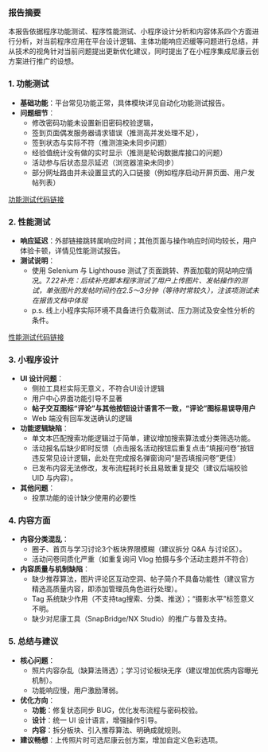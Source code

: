 ### 报告摘要
本报告依据程序功能测试、程序性能测试、小程序设计分析和内容体系四个方面进行分析，对当前程序应用在平台设计逻辑、主体功能响应迟缓等问题进行总结，并从技术的视角针对当前问题提出更新优化建议，同时提出了在小程序集成尼康云创方案进行推广的设想。
### **1. 功能测试**  
- **基础功能**：平台常见功能正常，具体模块详见自动化功能测试报告。  
- **问题细节**：    
    - 修改密码功能未设置新旧密码校验逻辑，
    - 签到页面偶发服务器请求错误（推测高并发处理不足），
    - 签到状态与实际不符（推测渲染未同步问题） 
    - 经验值统计没有做的实时显示（推测是轮询数据库接口的问题）   
    - 活动参与后状态显示延迟（浏览器渲染未同步）  
    - 部分网址路由并未设置显式的入口链接（例如程序启动开屏页面、用户发帖列表）

[功能测试代码链接](https://github.com/AaronyfDesign/Web_function_testing4Nikon)  

### **2. 性能测试**  
- **响应延迟**：外部链接跳转属响应时间；其他页面与操作响应时间均较长，用户体验卡顿，详情见性能测试报告。  
- **测试说明**：    
    - 使用 Selenium 与 Lighthouse 测试了页面跳转、界面加载的网站响应情况。*7.22补充：后续补充脚本程序测试了用户上传图片、发帖操作的测试，单张图片的发帖时间约在2.5～3分钟（等待时常较久），注该项测试未在报告文档中体现*    
    - p.s. 线上小程序实际环境不具备进行负载测试、压力测试及安全性分析的条件。  

[性能测试代码链接](https://github.com/AaronyfDesign/Web_performance-testing4Nikon)

### **3. 小程序设计**  
- **UI 设计问题**：    
    - 侧拉工具栏实际无意义，不符合UI设计逻辑
    - 用户中心界面功能引导不显著    
    - **帖子交互图标“评论”与其他按钮设计语言不一致，“评论”图标易误导用户**   
    - Web 端没有回车发送确认的逻辑  
- **功能逻辑缺陷**： 
    - 单文本匹配搜索功能逻辑过于简单，建议增加搜索算法或分类筛选功能。
    - 活动报名后缺少即时反馈（点击报名活动按钮后重复点击“填报问卷”按钮违反常见设计逻辑，此处在完成报名弹窗询问“是否填报问卷”更佳）        
    - 已发布内容无法修改，发布流程耗时长且易致重复提交（建议后端校验 UID 与内容）。  
- **其他问题**：    
    - 投票功能的设计缺少使用的必要性    

### **4. 内容方面**  
- **内容分类混乱**：    
    - 圈子、首页与学习讨论3个板块界限模糊（建议拆分 Q&A 与讨论区）。    
    - 活动问卷同质化严重（如重复询问 Vlog 拍摄与多个活动主题并不符合） 
- **内容质量与机制缺陷**：    
    - 缺少推荐算法，图片评论区互动空洞、帖子简介不具备功能性（建议官方精选高质量内容，即添加管理员角色进行处理）。    
    - Tag 系统缺少作用（不支持tag搜索、分类、推送）；“摄影水平”标签意义不明。    
    - 缺少对尼康工具（SnapBridge/NX Studio）的推广与普及支持。  
 
### **5. 总结与建议**  
- **核心问题**：   
    - 照片内容杂乱（缺算法筛选）；学习讨论板块无序（建议增加优质内容曝光机制）。    
    - 功能响应慢，用户激励薄弱。  
- **优化方向**：    
    - **功能**：修复状态同步 BUG，优化发布流程与密码校验。    
    - **设计**：统一 UI 设计语言，增强操作引导。    
    - **内容**：拆分板块、引入推荐算法、明确成就规则。    
- **建议畅想**：上传照片时可选尼康云创方案，增加自定义色彩选项。